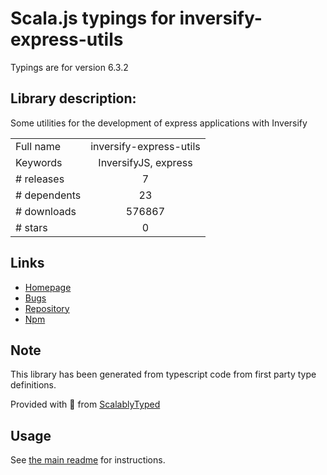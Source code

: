 
# Scala.js typings for inversify-express-utils

Typings are for version 6.3.2

## Library description:
Some utilities for the development of express applications with Inversify

|                    |                 |
| ------------------ | :-------------: |
| Full name          | inversify-express-utils |
| Keywords           | InversifyJS, express |
| # releases         | 7 |
| # dependents       | 23 |
| # downloads        | 576867 |
| # stars            | 0 |

## Links
- [Homepage](https://github.com/inversify/inversify-express-utils#readme)
- [Bugs](https://github.com/inversify/inversify-express-utils/issues)
- [Repository](https://github.com/inversify/inversify-express-utils)
- [Npm](https://www.npmjs.com/package/inversify-express-utils)
    


## Note
This library has been generated from typescript code from first party type definitions.

Provided with :purple_heart: from [ScalablyTyped](https://github.com/oyvindberg/ScalablyTyped)

## Usage
See [the main readme](../../readme.md) for instructions.


